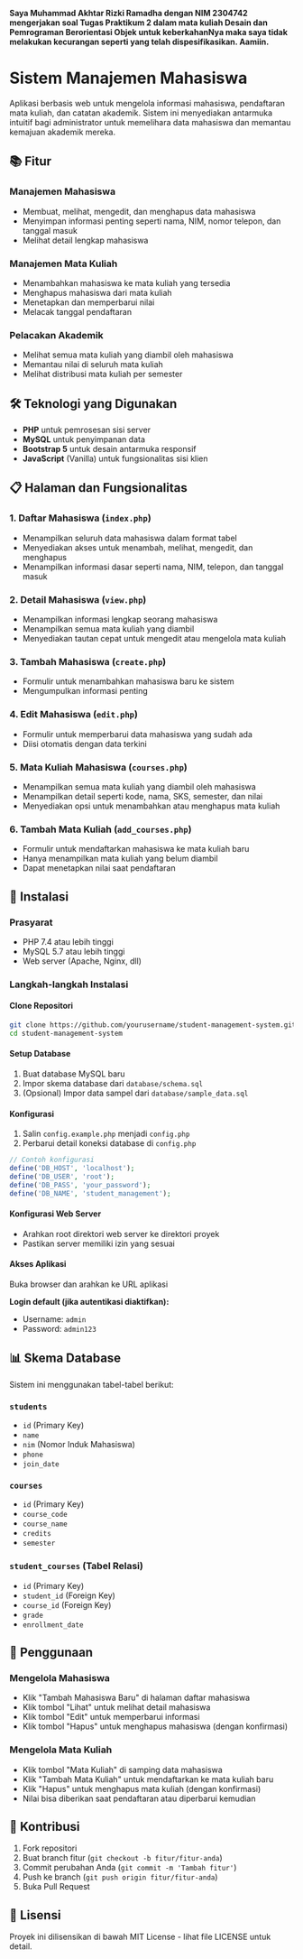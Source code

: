 **Saya Muhammad Akhtar Rizki Ramadha dengan NIM 2304742 mengerjakan soal Tugas Praktikum 2 dalam mata kuliah Desain dan Pemrograman Berorientasi Objek untuk keberkahanNya maka saya tidak melakukan kecurangan seperti yang telah dispesifikasikan. Aamiin.**

# Sistem Manajemen Mahasiswa

Aplikasi berbasis web untuk mengelola informasi mahasiswa, pendaftaran mata kuliah, dan catatan akademik. Sistem ini menyediakan antarmuka intuitif bagi administrator untuk memelihara data mahasiswa dan memantau kemajuan akademik mereka.

## 📚 Fitur

### Manajemen Mahasiswa
- Membuat, melihat, mengedit, dan menghapus data mahasiswa
- Menyimpan informasi penting seperti nama, NIM, nomor telepon, dan tanggal masuk
- Melihat detail lengkap mahasiswa

### Manajemen Mata Kuliah
- Menambahkan mahasiswa ke mata kuliah yang tersedia
- Menghapus mahasiswa dari mata kuliah
- Menetapkan dan memperbarui nilai
- Melacak tanggal pendaftaran

### Pelacakan Akademik
- Melihat semua mata kuliah yang diambil oleh mahasiswa
- Memantau nilai di seluruh mata kuliah
- Melihat distribusi mata kuliah per semester

## 🛠️ Teknologi yang Digunakan
- **PHP** untuk pemrosesan sisi server
- **MySQL** untuk penyimpanan data
- **Bootstrap 5** untuk desain antarmuka responsif
- **JavaScript** (Vanilla) untuk fungsionalitas sisi klien

## 📋 Halaman dan Fungsionalitas

### 1. Daftar Mahasiswa (`index.php`)
- Menampilkan seluruh data mahasiswa dalam format tabel
- Menyediakan akses untuk menambah, melihat, mengedit, dan menghapus
- Menampilkan informasi dasar seperti nama, NIM, telepon, dan tanggal masuk

### 2. Detail Mahasiswa (`view.php`)
- Menampilkan informasi lengkap seorang mahasiswa
- Menampilkan semua mata kuliah yang diambil
- Menyediakan tautan cepat untuk mengedit atau mengelola mata kuliah

### 3. Tambah Mahasiswa (`create.php`)
- Formulir untuk menambahkan mahasiswa baru ke sistem
- Mengumpulkan informasi penting

### 4. Edit Mahasiswa (`edit.php`)
- Formulir untuk memperbarui data mahasiswa yang sudah ada
- Diisi otomatis dengan data terkini

### 5. Mata Kuliah Mahasiswa (`courses.php`)
- Menampilkan semua mata kuliah yang diambil oleh mahasiswa
- Menampilkan detail seperti kode, nama, SKS, semester, dan nilai
- Menyediakan opsi untuk menambahkan atau menghapus mata kuliah

### 6. Tambah Mata Kuliah (`add_courses.php`)
- Formulir untuk mendaftarkan mahasiswa ke mata kuliah baru
- Hanya menampilkan mata kuliah yang belum diambil
- Dapat menetapkan nilai saat pendaftaran

## 🚀 Instalasi

### Prasyarat
- PHP 7.4 atau lebih tinggi
- MySQL 5.7 atau lebih tinggi
- Web server (Apache, Nginx, dll)

### Langkah-langkah Instalasi

#### Clone Repositori
```bash
git clone https://github.com/yourusername/student-management-system.git
cd student-management-system
```

#### Setup Database
1. Buat database MySQL baru
2. Impor skema database dari `database/schema.sql`
3. (Opsional) Impor data sampel dari `database/sample_data.sql`

#### Konfigurasi
1. Salin `config.example.php` menjadi `config.php`
2. Perbarui detail koneksi database di `config.php`

```php
// Contoh konfigurasi
define('DB_HOST', 'localhost');
define('DB_USER', 'root');
define('DB_PASS', 'your_password');
define('DB_NAME', 'student_management');
```

#### Konfigurasi Web Server
- Arahkan root direktori web server ke direktori proyek
- Pastikan server memiliki izin yang sesuai

#### Akses Aplikasi
Buka browser dan arahkan ke URL aplikasi

**Login default (jika autentikasi diaktifkan):**
- Username: `admin`
- Password: `admin123`

## 📊 Skema Database
Sistem ini menggunakan tabel-tabel berikut:

### `students`
- `id` (Primary Key)
- `name`
- `nim` (Nomor Induk Mahasiswa)
- `phone`
- `join_date`

### `courses`
- `id` (Primary Key)
- `course_code`
- `course_name`
- `credits`
- `semester`

### `student_courses` (Tabel Relasi)
- `id` (Primary Key)
- `student_id` (Foreign Key)
- `course_id` (Foreign Key)
- `grade`
- `enrollment_date`

## 🔧 Penggunaan

### Mengelola Mahasiswa
- Klik "Tambah Mahasiswa Baru" di halaman daftar mahasiswa
- Klik tombol "Lihat" untuk melihat detail mahasiswa
- Klik tombol "Edit" untuk memperbarui informasi
- Klik tombol "Hapus" untuk menghapus mahasiswa (dengan konfirmasi)

### Mengelola Mata Kuliah
- Klik tombol "Mata Kuliah" di samping data mahasiswa
- Klik "Tambah Mata Kuliah" untuk mendaftarkan ke mata kuliah baru
- Klik "Hapus" untuk menghapus mata kuliah (dengan konfirmasi)
- Nilai bisa diberikan saat pendaftaran atau diperbarui kemudian

## 🤝 Kontribusi

1. Fork repositori
2. Buat branch fitur (`git checkout -b fitur/fitur-anda`)
3. Commit perubahan Anda (`git commit -m 'Tambah fitur'`)
4. Push ke branch (`git push origin fitur/fitur-anda`)
5. Buka Pull Request

## 📄 Lisensi
Proyek ini dilisensikan di bawah MIT License - lihat file LICENSE untuk detail.
